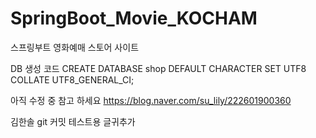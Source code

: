 # SpringBoot_Movie_KOCHAM
스프링부트 영화예매 스토어 사이트

DB 생성 코드
CREATE DATABASE shop DEFAULT CHARACTER SET UTF8 COLLATE UTF8_GENERAL_CI;

아직 수정 중 참고 하세요
https://blog.naver.com/su_lily/222601900360

김한솔 git 커밋 테스트용 글귀추가
